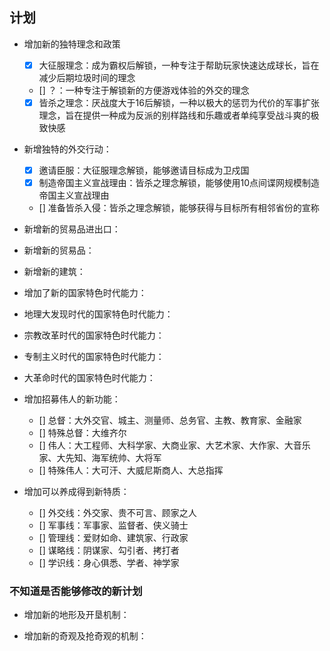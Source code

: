 ## 计划
- 增加新的独特理念和政策
    - [x] 大征服理念：成为霸权后解锁，一种专注于帮助玩家快速达成球长，旨在减少后期垃圾时间的理念
    - [] ？：一种专注于解锁新的方便游戏体验的外交的理念
    - [x] 皆杀之理念：厌战度大于16后解锁，一种以极大的惩罚为代价的军事扩张理念，旨在提供一种成为反派的别样路线和乐趣或者单纯享受战斗爽的极致快感
- 新增独特的外交行动：
    - [x] 邀请臣服：大征服理念解锁，能够邀请目标成为卫戍国
    - [x] 制造帝国主义宣战理由：皆杀之理念解锁，能够使用10点间谍网规模制造帝国主义宣战理由
    - [] 准备皆杀入侵：皆杀之理念解锁，能够获得与目标所有相邻省份的宣称
- 新增新的贸易品进出口：

- 新增新的贸易品：

- 新增新的建筑：

- 增加了新的国家特色时代能力：

- 地理大发现时代的国家特色时代能力：

- 宗教改革时代的国家特色时代能力：

- 专制主义时代的国家特色时代能力：

- 大革命时代的国家特色时代能力：

- 增加招募伟人的新功能：
    - [] 总督：大外交官、城主、测量师、总务官、主教、教育家、金融家
    - [] 特殊总督：大维齐尔
    - [] 伟人：大工程师、大科学家、大商业家、大艺术家、大作家、大音乐家、大先知、海军统帅、大将军
    - [] 特殊伟人：大可汗、大威尼斯商人、大总指挥

- 增加可以养成得到新特质：
    - [] 外交线：外交家、贵不可言、顾家之人
    - [] 军事线：军事家、监督者、侠义骑士
    - [] 管理线：爱财如命、建筑家、行政家
    - [] 谋略线：阴谋家、勾引者、拷打者
    - [] 学识线：身心俱悉、学者、神学家

### 不知道是否能够修改的新计划
- 增加新的地形及开垦机制：

- 增加新的奇观及抢奇观的机制：





